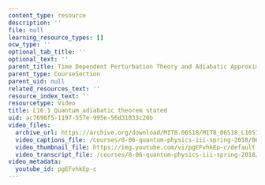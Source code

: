 ```yaml
---
content_type: resource
description: ''
file: null
learning_resource_types: []
ocw_type: ''
optional_tab_title: ''
optional_text: ''
parent_title: Time Dependent Perturbation Theory and Adiabatic Approximation
parent_type: CourseSection
parent_uid: null
related_resources_text: ''
resource_index_text: ''
resourcetype: Video
title: L16.1 Quantum adiabatic theorem stated
uid: ac7698f5-1197-557e-995e-56d31033c20b
video_files:
  archive_url: https://archive.org/download/MIT8.06S18/MIT8_06S18_L16S1_300k.mp4
  video_captions_file: /courses/8-06-quantum-physics-iii-spring-2018/06cba58f7ea257189f5537de6ee4d172_pgEFvhkEp-c.vtt
  video_thumbnail_file: https://img.youtube.com/vi/pgEFvhkEp-c/default.jpg
  video_transcript_file: /courses/8-06-quantum-physics-iii-spring-2018/7d7151271ccce6172083d4056e583040_pgEFvhkEp-c.pdf
video_metadata:
  youtube_id: pgEFvhkEp-c
---
```


